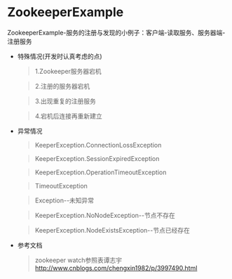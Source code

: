 # ZookeeperExample
ZookeeperExample-服务的注册与发现的小例子：客户端-读取服务、服务器端-注册服务

* 特殊情况(开发时认真考虑的点)
  
    > 1.Zookeeper服务器宕机
    
    > 2.注册的服务器宕机
    
    > 3.出现重复的注册服务
    
    > 4.宕机后连接再重新建立
    

* 异常情况
  
    > KeeperException.ConnectionLossException
    
    > KeeperException.SessionExpiredException
    
    > KeeperException.OperationTimeoutException
    
    > TimeoutException
    
    > Exception--未知异常

    > KeeperException.NoNodeException--节点不存在

    > KeeperException.NodeExistsException--节点已经存在

* 参考文档

    >zookeeper watch参照表谭志宇
    >http://www.cnblogs.com/chengxin1982/p/3997490.html
